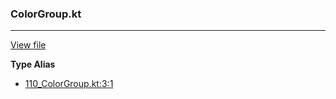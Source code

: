 ### ColorGroup.kt
---
[View file](../files/110_ColorGroup.kt)

**Type Alias**

 - [110_ColorGroup.kt:3:1](../files/110_ColorGroup.kt#L3)
